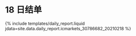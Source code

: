 # 18 日结单

{% include  templates/daily_report.liquid jdata=site.data.daily_report.icmarkets_30786682_20210218 %}